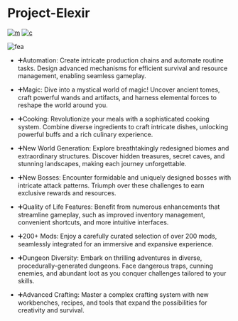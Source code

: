 # Project-Elexir
[![m](https://wsrv.nl/?url=https%3A%2F%2Fcdn.jsdelivr.net%2Fnpm%2F%40intergrav%2Fdevins-badges%403%2Fassets%2Fcozy%2Favailable%2Fmodrinth_vector.svg&amp;n=-1)](https://modrinth.com/project/project-elexir)
[![c](https://wsrv.nl/?url=https%3A%2F%2Fcdn.jsdelivr.net%2Fnpm%2F%40intergrav%2Fdevins-badges%403%2Fassets%2Fcozy%2Favailable%2Fcurseforge_vector.svg&n=-1)](https://curseforge.com/minecraft/modpacks/project-elexir)

    

![fea](https://cdn.modrinth.com/data/cached_images/539fd24432aed3c7be319b0dc6b5c16ef910d58a_0.webp)
- ➕Automation: Create intricate production chains and automate routine tasks. Design advanced mechanisms for efficient survival and resource management, enabling seamless gameplay.
  
- ➕Magic: Dive into a mystical world of magic! Uncover ancient tomes, craft powerful wands and artifacts, and harness elemental forces to reshape the world around you.
  
- ➕Cooking: Revolutionize your meals with a sophisticated cooking system. Combine diverse ingredients to craft intricate dishes, unlocking powerful buffs and a rich culinary experience.
  
- ➕New World Generation: Explore breathtakingly redesigned biomes and extraordinary structures. Discover hidden treasures, secret caves, and stunning landscapes, making each journey unforgettable.
  
- ➕New Bosses: Encounter formidable and uniquely designed bosses with intricate attack patterns. Triumph over these challenges to earn exclusive rewards and resources.
  
- ➕Quality of Life Features: Benefit from numerous enhancements that streamline gameplay, such as improved inventory management, convenient shortcuts, and more intuitive interfaces.
  
- ➕200+ Mods: Enjoy a carefully curated selection of over 200 mods, seamlessly integrated for an immersive and expansive experience.
  
- ➕Dungeon Diversity: Embark on thrilling adventures in diverse, procedurally-generated dungeons. Face dangerous traps, cunning enemies, and abundant loot as you conquer challenges tailored to your skills.
  
- ➕Advanced Crafting: Master a complex crafting system with new workbenches, recipes, and tools that expand the possibilities for creativity and survival.
